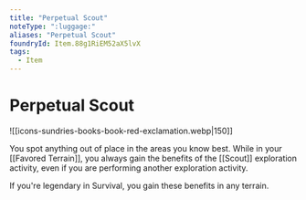 ```yaml
---
title: "Perpetual Scout"
noteType: ":luggage:"
aliases: "Perpetual Scout"
foundryId: Item.88g1RiEM52aX5lvX
tags:
  - Item
---
```


# Perpetual Scout
![[icons-sundries-books-book-red-exclamation.webp|150]]

You spot anything out of place in the areas you know best. While in your [[Favored Terrain]], you always gain the benefits of the [[Scout]] exploration activity, even if you are performing another exploration activity.

If you're legendary in Survival, you gain these benefits in any terrain.
